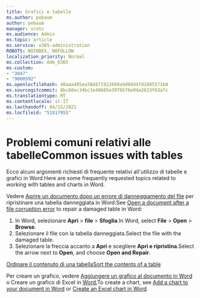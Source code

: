 ```yaml
---
title: Grafici e tabelle
ms.author: pebaum
author: pebaum
manager: scotv
ms.audience: Admin
ms.topic: article
ms.service: o365-administration
ROBOTS: NOINDEX, NOFOLLOW
localization_priority: Normal
ms.collection: Adm_O365
ms.custom:
- "3047"
- "9000592"
ms.openlocfilehash: 40aaa485ea38d471922699a9d0dd4fd1085571b0
ms.sourcegitcommit: 8bc60ec34bc1e40685e3976576e04a2623f63a7c
ms.translationtype: MT
ms.contentlocale: it-IT
ms.lasthandoff: 04/15/2021
ms.locfileid: "51817955"
---
```

# <a name="common-issues-with-tables"></a><span data-ttu-id="4d6a1-102">Problemi comuni relativi alle tabelle</span><span class="sxs-lookup"><span data-stu-id="4d6a1-102">Common issues with tables</span></span> 

<span data-ttu-id="4d6a1-103">Ecco alcuni argomenti richiesti di frequente relativi all'utilizzo di tabelle e grafici in Word.</span><span class="sxs-lookup"><span data-stu-id="4d6a1-103">Here are some frequently requested topics related to working with tables and charts in Word.</span></span>

<span data-ttu-id="4d6a1-104">Vedere [Aprire un documento dopo un errore di danneggiamento del file](https://support.office.com/article/47df9d48-2165-4411-a699-1786ac734bc3) per ripristinare una tabella danneggiata in Word:</span><span class="sxs-lookup"><span data-stu-id="4d6a1-104">See [Open a document after a file corruption error](https://support.office.com/article/47df9d48-2165-4411-a699-1786ac734bc3) to repair a damaged table in Word:</span></span>

 1. <span data-ttu-id="4d6a1-105">In Word, selezionare **Apri**  >  **file**  >  **Sfoglia**.</span><span class="sxs-lookup"><span data-stu-id="4d6a1-105">In Word, select **File** > **Open** > **Browse**.</span></span>
 2. <span data-ttu-id="4d6a1-106">Selezionare il file con la tabella danneggiata.</span><span class="sxs-lookup"><span data-stu-id="4d6a1-106">Select the file with the damaged table.</span></span>
 3. <span data-ttu-id="4d6a1-107">Selezionare la freccia accanto a **Apri** e scegliere **Apri e ripristina**.</span><span class="sxs-lookup"><span data-stu-id="4d6a1-107">Select the arrow next to **Open**, and choose **Open and Repair**.</span></span>

[<span data-ttu-id="4d6a1-108">Ordinare il contenuto di una tabella</span><span class="sxs-lookup"><span data-stu-id="4d6a1-108">Sort the contents of a table</span></span>](https://support.office.com/article/F8392477-4613-49CD-ABA6-7C2E48F1D91F)

<span data-ttu-id="4d6a1-109">Per creare un grafico, vedere [Aggiungere un grafico al documento in Word](https://support.office.com/article/ff48e3eb-5e04-4368-a39e-20df7c798932) o Creare un grafico di Excel in [Word.](https://support.office.com/article/11A7D2F0-4487-4A9B-BBC6-D50916CD4A57)</span><span class="sxs-lookup"><span data-stu-id="4d6a1-109">To create a chart, see [Add a chart to your document in Word](https://support.office.com/article/ff48e3eb-5e04-4368-a39e-20df7c798932) or [Create an Excel chart in Word](https://support.office.com/article/11A7D2F0-4487-4A9B-BBC6-D50916CD4A57).</span></span>